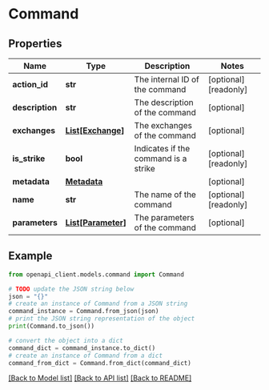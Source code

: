 # Command


## Properties

Name | Type | Description | Notes
------------ | ------------- | ------------- | -------------
**action_id** | **str** | The internal ID of the command | [optional] [readonly] 
**description** | **str** | The description of the command | [optional] 
**exchanges** | [**List[Exchange]**](Exchange.md) | The exchanges of the command | [optional] 
**is_strike** | **bool** | Indicates if the command is a strike | [optional] [readonly] 
**metadata** | [**Metadata**](Metadata.md) |  | [optional] 
**name** | **str** | The name of the command | [optional] [readonly] 
**parameters** | [**List[Parameter]**](Parameter.md) | The parameters of the command | [optional] 

## Example

```python
from openapi_client.models.command import Command

# TODO update the JSON string below
json = "{}"
# create an instance of Command from a JSON string
command_instance = Command.from_json(json)
# print the JSON string representation of the object
print(Command.to_json())

# convert the object into a dict
command_dict = command_instance.to_dict()
# create an instance of Command from a dict
command_from_dict = Command.from_dict(command_dict)
```
[[Back to Model list]](../README.md#documentation-for-models) [[Back to API list]](../README.md#documentation-for-api-endpoints) [[Back to README]](../README.md)


